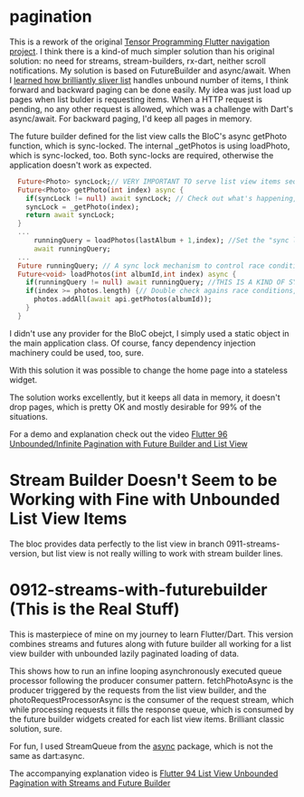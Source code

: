 # pagination

This is a rework of the original [Tensor Programming Flutter navigation project](https://github.com/tensor-programming/flutter-pagination-tutorial).
I think there is a kind-of much simpler solution than his original solution:
no need for streams, stream-builders, rx-dart, neither scroll notifications.
My solution is based on FutureBuilder and async/await.
When I [learned how brilliantly sliver list](https://www.youtube.com/watch?v=wN2lpqxkB4M) handles unbound number of items, I think forward and backward paging can be done easily.
My idea was just load up pages when list bulder is requesting items. When a HTTP request is pending, no any other request is allowed, which was a challenge with Dart's async/await. For backward paging, I'd keep all pages in memory.

The future builder defined for the list view calls the BloC's async getPhoto function, which is sync-locked. The internal _getPhotos is using loadPhoto, which is sync-locked, too. Both sync-locks are required, otherwise the application doesn't work as expected.

```dart
  Future<Photo> syncLock;// VERY IMPORTANT TO serve list view items sequentially
  Future<Photo> getPhoto(int index) async {
    if(syncLock != null) await syncLock; // Check out what's happening, if you uncomment this
    syncLock = _getPhoto(index);
    return await syncLock;
  }
  ...
      runningQuery = loadPhotos(lastAlbum + 1,index); //Set the "sync lock"
      await runningQuery;
  ...  
  Future runningQuery; // A sync lock mechanism to control race conditions
  Future<void> loadPhotos(int albumId,int index) async {
    if(runningQuery != null) await runningQuery; //THIS IS A KIND OF SYNC LOCK, VERY IMPORTANT
    if(index >= photos.length) {// Double check agains race conditions, if data is really needed
      photos.addAll(await api.getPhotos(albumId));
    }
  }
```
I didn't use any provider for the BloC obejct, I simply used a static object in the main application class. Of course, fancy dependency injection machinery could be used, too, sure.

With this solution it was possible to change the home page into a stateless widget.

The solution works excellently, but it keeps all data in memory, it doesn't drop pages, which is pretty OK and mostly desirable for 99% of the situations.

For a demo and explanation check out the video [Flutter 96 Unbounded/Infinite Pagination with Future Builder and List View](https://youtu.be/fCOhWlDiwCE)

# Stream Builder Doesn't Seem to be Working with Fine with Unbounded List View Items
The bloc provides data perfectly to the list view in branch 0911-streams-version, but list view is not really willing to work with stream builder lines. 

# 0912-streams-with-futurebuilder (This is the Real Stuff)
This is masterpiece of mine on my journey to learn Flutter/Dart. This version combines streams and futures along with future builder all working for a list view builder with unbounded lazily paginated loading of data.

This shows how to run an infine looping asynchronously executed queue processor following the producer consumer pattern.
fetchPhotoAsync is the producer triggered by the requests from the list view builder, and the photoRequestProcessorAsync is the consumer of the request stream, which while processing requests it fills the response queue, which is consumed by the future builder widgets created for each list view items. Brilliant classic solution, sure. 

For fun, I used StreamQueue from the [async](https://pub.dev/packages/async#-installing-tab-) package, which is not the same as dart:async.

The accompanying explanation video is [Flutter 94 List View Unbounded Pagination with Streams and Future Builder](https://youtu.be/mKoWYStAvBM)


